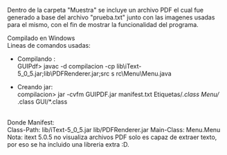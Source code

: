Dentro de la carpeta "Muestra" se incluye un archivo PDF el cual fue generado
a base del archivo "prueba.txt" junto con las imagenes usadas para el mismo, con el fin
de mostrar la funcionalidad del programa.

Compilado en Windows
<br>
Lineas de comandos usadas:<br>

- Compilando :<br>
GUIPdf> javac -d compilacion -cp lib\iText-5_0_5.jar;lib\PDFRenderer.jar;src s
rc\Menu\Menu.java

- Creando jar:<br>
compilacion> jar -cvfm GUIPDF.jar manifest.txt Etiquetas/*.class Menu/*
.class GUI/*.class
<br>
Donde Manifest:<br>
Class-Path: lib/iText-5_0_5.jar lib/PDFRenderer.jar
Main-Class: Menu.Menu
<br>
<color red>Nota: itext 5.0.5 no visualiza archivos PDF solo es capaz de extraer texto, por eso se ha incluido una libreria extra :D.
